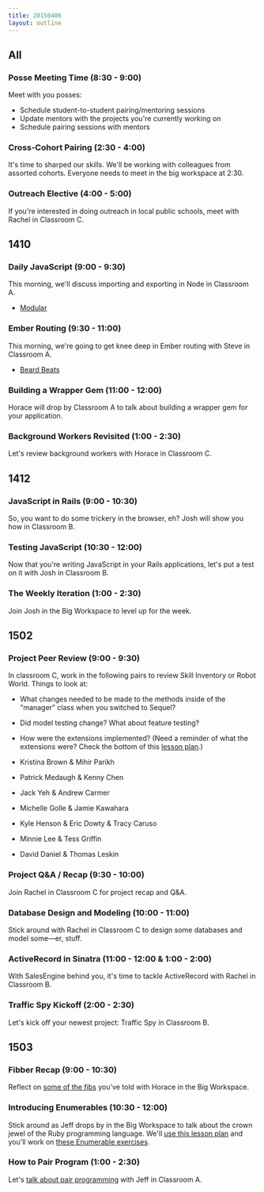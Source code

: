 ```yaml
---
title: 20150406
layout: outline
---
```


## All

### Posse Meeting Time (8:30 - 9:00)

Meet with you posses:

* Schedule student-to-student pairing/mentoring sessions
* Update mentors with the projects you're currently working on
* Schedule pairing sessions with mentors

### Cross-Cohort Pairing (2:30 - 4:00)

It's time to sharped our skills. We'll be working with colleagues from assorted cohorts.
Everyone needs to meet in the big workspace at 2:30.

### Outreach Elective (4:00 - 5:00)

If you're interested in doing outreach in local public schools, meet with Rachel in Classroom C.

## 1410

### Daily JavaScript (9:00 - 9:30)

This morning, we'll discuss importing and exporting in Node in Classroom A.

* [Modular](https://github.com/turingschool-examples/modular)

### Ember Routing (9:30 - 11:00)

This morning, we're going to get knee deep in Ember routing with Steve in Classroom A.

* [Beard Beats](https://github.com/turingschool-examples/beard-beats)

### Building a Wrapper Gem (11:00 - 12:00)

Horace will drop by Classroom A to talk about building a wrapper gem for your application.

### Background Workers Revisited (1:00 - 2:30)

Let's review background workers with Horace in Classroom C.

## 1412

### JavaScript in Rails (9:00 - 10:30)

So, you want to do some trickery in the browser, eh? Josh will show you how in Classroom B.

### Testing JavaScript (10:30 - 12:00)

Now that you're writing JavaScript in your Rails applications, let's put a test on it with Josh in Classroom B.

### The Weekly Iteration (1:00 - 2:30)

Join Josh in the Big Workspace to level up for the week.

## 1502

### Project Peer Review (9:00 - 9:30)

In classroom C, work in the following pairs to review Skill Inventory or Robot World. Things to look at:

* What changes needed to be made to the methods inside of the "manager" class when you switched to Sequel?
* Did model testing change? What about feature testing?
* How were the extensions implemented? (Need a reminder of what the extensions were? Check the bottom of this [lesson plan](https://github.com/turingschool/lesson_plans/blob/master/ruby_02-web_applications_with_ruby/crud_sinatra.markdown).)

* Kristina Brown & Mihir Parikh
* Patrick Medaugh & Kenny Chen
* Jack Yeh & Andrew Carmer
* Michelle Golle & Jamie Kawahara
* Kyle Henson & Eric Dowty & Tracy Caruso
* Minnie Lee & Tess Griffin
* David Daniel & Thomas Leskin

### Project Q&A / Recap (9:30 - 10:00)

Join Rachel in Classroom C for project recap and Q&A. 

### Database Design and Modeling (10:00 - 11:00)

Stick around with Rachel in Classroom C to design some databases and model some—er, stuff.

### ActiveRecord in Sinatra (11:00 - 12:00 & 1:00 - 2:00)

With SalesEngine behind you, it's time to tackle ActiveRecord with Rachel in Classroom B.

### Traffic Spy Kickoff (2:00 - 2:30)

Let's kick off your newest project: Traffic Spy in Classroom B.

## 1503

### Fibber Recap (9:00 - 10:30)

Reflect on [some of the fibs](https://github.com/turingschool/challenges/blob/master/fibber.markdown) you've told with Horace in the Big Workspace.

### Introducing Enumerables (10:30 - 12:00)

Stick around as Jeff drops by in the Big Workspace to talk about the crown jewel of the Ruby programming language. We'll [use this lesson plan](https://github.com/turingschool/lesson_plans/blob/master/ruby_01-object_oriented_programming_with_ruby/enumerable_methods.markdown) and you'll work on [these Enumerable exercises](https://github.com/JumpstartLab/enums-exercises).

### How to Pair Program (1:00 - 2:30)

Let's [talk about pair programming](https://github.com/turingschool/lesson_plans/blob/master/ruby_01-object_oriented_programming_with_ruby/intro_to_tdd_and_pairing.markdown) with Jeff in Classroom A.
